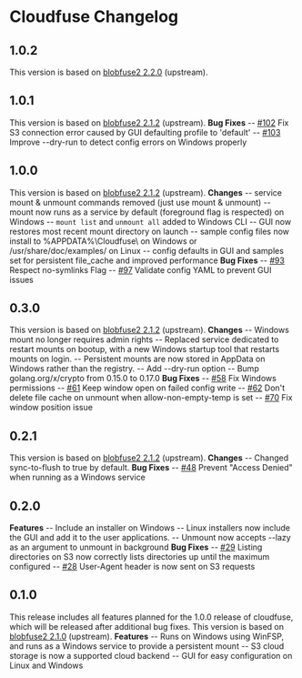 # Cloudfuse Changelog #

## 1.0.2 ##

This version is based on [blobfuse2 2.2.0](https://github.com/Azure/azure-storage-fuse/releases/tag/blobfuse2-2.2.0) (upstream).

## 1.0.1 ##

This version is based on [blobfuse2 2.1.2](https://github.com/Azure/azure-storage-fuse/releases/tag/blobfuse2-2.1.2) (upstream).
**Bug Fixes**
-- [#102](https://github.com/Seagate/cloudfuse/pull/102) Fix S3 connection error caused by GUI defaulting profile to 'default'
-- [#103](https://github.com/Seagate/cloudfuse/pull/103) Improve --dry-run to detect config errors on Windows properly

## 1.0.0 ##

This version is based on [blobfuse2 2.1.2](https://github.com/Azure/azure-storage-fuse/releases/tag/blobfuse2-2.1.2) (upstream).
**Changes**
-- service mount & unmount commands removed (just use mount & unmount)
-- mount now runs as a service by default (foreground flag is respected) on Windows
-- `mount list` and `unmount all` added to Windows CLI
-- GUI now restores most recent mount directory on launch
-- sample config files now install to %APPDATA%\Cloudfuse\ on Windows or /usr/share/doc/examples/ on Linux
-- config defaults in GUI and samples set for persistent file_cache and improved performance
**Bug Fixes**
-- [#93](https://github.com/Seagate/cloudfuse/pull/93) Respect no-symlinks Flag
-- [#97](https://github.com/Seagate/cloudfuse/pull/97) Validate config YAML to prevent GUI issues

## 0.3.0 ##

This version is based on [blobfuse2 2.1.2](https://github.com/Azure/azure-storage-fuse/releases/tag/blobfuse2-2.1.2) (upstream).
**Changes**
-- Windows mount no longer requires admin rights
-- Replaced service dedicated to restart mounts on bootup, with a new Windows startup tool that restarts mounts on login.
-- Persistent mounts are now stored in AppData on Windows rather than the registry.
-- Add --dry-run option
-- Bump golang.org/x/crypto from 0.15.0 to 0.17.0
**Bug Fixes**
-- [#58](https://github.com/Seagate/cloudfuse/pull/58) Fix Windows permissions
-- [#61](https://github.com/Seagate/cloudfuse/pull/61) Keep window open on failed config write
-- [#62](https://github.com/Seagate/cloudfuse/pull/62) Don't delete file cache on unmount when allow-non-empty-temp is set
-- [#70](https://github.com/Seagate/cloudfuse/pull/70) Fix window position issue

## 0.2.1 ##

This version is based on [blobfuse2 2.1.2](https://github.com/Azure/azure-storage-fuse/releases/tag/blobfuse2-2.1.2) (upstream).
**Changes**
-- Changed sync-to-flush to true by default.
**Bug Fixes**
-- [#48](https://github.com/Seagate/cloudfuse/pull/48) Prevent "Access Denied" when running as a Windows service

## 0.2.0 ##

**Features**
-- Include an installer on Windows
-- Linux installers now include the GUI and add it to the user applications.
-- Unmount now accepts --lazy as an argument to unmount in background
**Bug Fixes**
-- [#29](https://github.com/Seagate/cloudfuse/pull/29) Listing directories on S3 now correctly lists directories up until the maximum configured
-- [#28](https://github.com/Seagate/cloudfuse/pull/28)  User-Agent header is now sent on S3 requests

## 0.1.0 ##

This release includes all features planned for the 1.0.0 release of cloudfuse, which will be released after additional bug fixes.
This version is based on [blobfuse2 2.1.0](https://github.com/Azure/azure-storage-fuse/releases/tag/blobfuse2-2.1.0) (upstream).
**Features**
-- Runs on Windows using WinFSP, and runs as a Windows service to provide a persistent mount
-- S3 cloud storage is now a supported cloud backend
-- GUI for easy configuration on Linux and Windows
